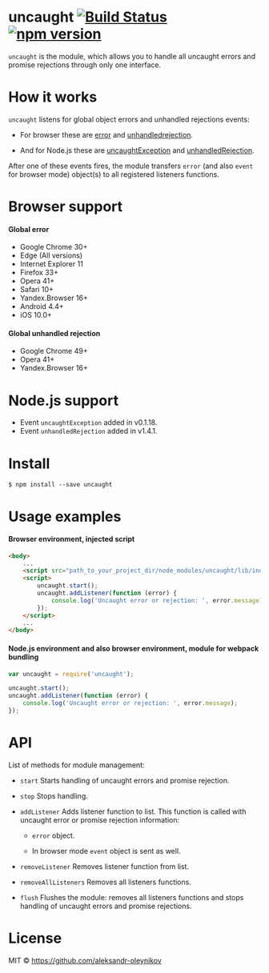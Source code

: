 # uncaught [![Build Status](https://travis-ci.org/aleksandr-oleynikov/uncaught.svg?branch=master)](https://travis-ci.org/aleksandr-oleynikov/uncaught) [![npm version](https://badge.fury.io/js/uncaught.svg)](https://badge.fury.io/js/uncaught)

`uncaught` is the module, which allows you to handle all uncaught errors and promise rejections through only one interface.

# How it works

`uncaught` listens for global object errors and unhandled rejections events:

- For browser these are [error](https://developer.mozilla.org/en-US/docs/Web/Events/error) and [unhandledrejection](https://developer.mozilla.org/en-US/docs/Web/Events/unhandledrejection).

- And for Node.js these are [uncaughtException](https://nodejs.org/api/process.html#process_event_uncaughtexception) and [unhandledRejection](https://nodejs.org/api/process.html#process_event_unhandledrejection).

After one of these events fires, the module transfers `error` (and also `event` for browser mode) object(s) to all registered listeners functions.
 
# Browser support

#### Global error

- Google Chrome 30+
- Edge (All versions)
- Internet Explorer 11
- Firefox 33+
- Opera 41+
- Safari 10+
- Yandex.Browser 16+
- Android 4.4+
- iOS 10.0+

#### Global unhandled rejection

- Google Chrome 49+
- Opera 41+
- Yandex.Browser 16+

# Node.js support

- Event `uncaughtException` added in v0.1.18.
- Event `unhandledRejection` added in v1.4.1.

# Install

```
$ npm install --save uncaught
```

# Usage examples

#### Browser environment, injected script

```html
<body>
    ...
    <script src="path_to_your_project_dir/node_modules/uncaught/lib/index.js"></script>
    <script>
        uncaught.start();
        uncaught.addListener(function (error) {
            console.log('Uncaught error or rejection: ', error.message);
        });
    </script>
    ...
</body>
```

#### Node.js environment and also browser environment, module for webpack bundling

```js
var uncaught = require('uncaught');

uncaught.start();
uncaught.addListener(function (error) {
    console.log('Uncaught error or rejection: ', error.message);
});
```

# API

List of methods for module management:

- `start`
Starts handling of uncaught errors and promise rejection.

- `stop`
Stops handling.

- `addListener`
Adds listener function to list. This function is called with uncaught error or promise rejection information:

    - `error` object.

    - In browser mode `event` object is sent as well.


- `removeListener`
Removes listener function from list.

- `removeAllListeners`
Removes all listeners functions.

- `flush`
Flushes the module: removes all listeners functions and stops handling of uncaught errors and promise rejections.

# License

MIT © https://github.com/aleksandr-oleynikov
